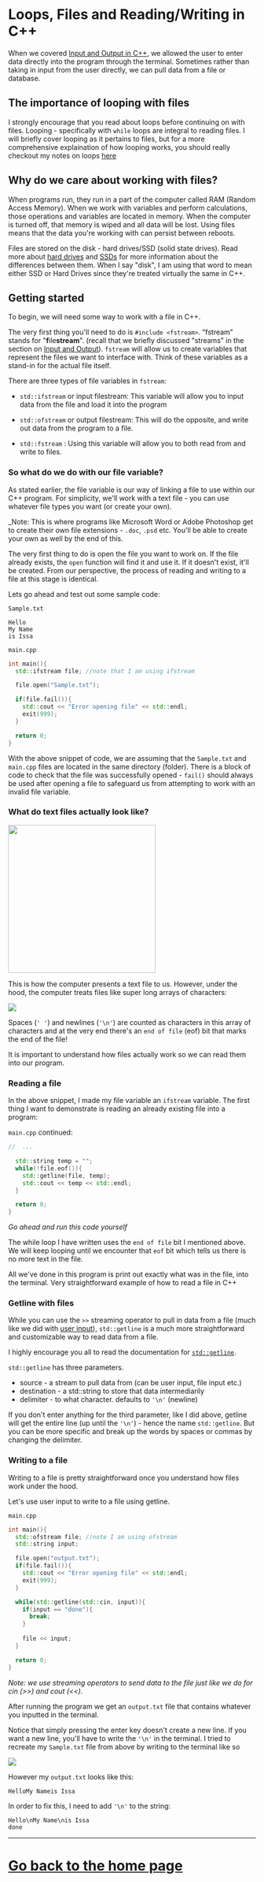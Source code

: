 # Loops, Files and Reading/Writing in C++

When we covered [Input and Output in C++](./InputOutput.md), we allowed the user to enter data directly into the program through the terminal. Sometimes rather than taking in input from the user directly, we can pull data from a file or database. 

## The importance of looping with files

I strongly encourage that you read about loops before continuing on with files. Looping - specifically with `while` loops are integral to reading files. I will briefly cover looping as it pertains to files, but for a more comprehensive explaination of how looping works, you should really checkout my notes on loops [here](./Loops.md)


## Why do we care about working with files?

When programs run, they run in a part of the computer called RAM (Random Access Memory). When we work with variables and perform calculations, those operations and variables are located in memory. When the computer is turned off, that memory is wiped and all data will be lost. Using files means that the data you're working with can persist between reboots.

Files are stored on the disk - hard drives/SSD (solid state drives). Read more about [hard drives](https://en.wikipedia.org/wiki/Hard_disk_drive) and [SSDs](https://en.wikipedia.org/wiki/Solid-state_drive) for more information about the differences between them. When I say "disk", I am using that word to mean either SSD or Hard Drives since they're treated virtually the same in C++.

## Getting started

To begin, we will need some way to work with a file in C++.

The very first thing you'll need to do is `#include <fstream>`. "fstream" stands for "**f**ile**stream**". (recall that we briefly discussed "streams" in the section on [Input and Output](./InputOutput.md)). `fstream` will allow us to create variables that represent the files we want to interface with. Think of these variables as a stand-in for the actual file itself.

There are three types of file variables in `fstream`:

- `std::ifstream` or input filestream: This variable will allow you to input data from the file and load it into the program

- `std::ofstream` or output filestream: This will do the opposite, and write out data from the program to a file.

- `std::fstream` : Using this variable will allow you to both read from and write to files.

### So what do we do with our file variable?

As stated earlier, the file variable is our way of linking a file to use within our C++ program. For simplicity, we'll work with a text file - you can use whatever file types you want (or create your own).

_Note: This is where programs like Microsoft Word or Adobe Photoshop get to create their own file extensions - `.doc`, `.psd` etc. You'll be able to create your own as well by the end of this.

The very first thing to do is open the file you want to work on. If the file already exists, the `open` function will find it and use it. If it doesn't exist, it'll be created. From our perspective, the process of reading and writing to a file at this stage is identical.

Lets go ahead and test out some sample code:

`Sample.txt`

```
Hello
My Name
is Issa
```

`main.cpp`

```c++
int main(){
  std::ifstream file; //note that I am using ifstream

  file.open("Sample.txt");

  if(file.fail()){
    std::cout << "Error opening file" << std::endl;
    exit(999);
  }

  return 0;
}
```

With the above snippet of code, we are assuming that the `Sample.txt` and `main.cpp` files are located in the same directory (folder). There is a block of code to check that the file was successfully opened - `fail()` should always be used after opening a file to safeguard us from attempting to work with an invalid file variable.

### What do text files actually look like?

<img src="../pictures/what_files_look_like.jpg" style="width: 300px">

This is how the computer presents a text file to us. However, under the hood, the computer treats files like super long arrays of characters:

<img src="../pictures/what_files_actually_are.jpg">

Spaces (`' '`) and newlines (`'\n'`) are counted as characters in this array of characters and at the very end there's an `end of file` (eof) bit that marks the end of the file!

It is important to understand how files actually work so we can read them into our program.

### Reading a file

In the above snippet, I made my file variable an `ifstream` variable. The first thing I want to demonstrate is reading an already existing file into a program:

`main.cpp` continued:

```c++
//  ...

  std::string temp = "";
  while(!file.eof()){
    std::getline(file, temp);
    std::cout << temp << std::endl;
  }

  return 0;
}
```

_Go ahead and run this code yourself_

The while loop I have written uses the `end of file` bit I mentioned above. We will keep looping until we encounter that `eof` bit which tells us there is no more text in the file.

All we've done in this program is print out exactly what was in the file, into the terminal. Very straightforward example of how to read a file in C++

### Getline with files

While you can use the `>>` streaming operator to pull in data from a file (much like we did with [user input](InputOutput.md)), `std::getline` is a much more straightforward and customizable way to read data from a file.

I highly encourage you all to read the documentation for [`std::getline`](https://cplusplus.com/reference/string/string/getline/).

`std::getline` has three parameters.

- source - a stream to pull data from (can be user input, file input etc.)
- destination - a std::string to store that data intermediarily
- delimiter - to what character. defaults to `'\n'` (newline)


If you don't enter anything for the third parameter, like I did above, getline will get the entire line (up until the `'\n'`) - hence the name `std::getline`. But you can be more specific and break up the words by spaces or commas by changing the delimiter.

### Writing to a file

Writing to a file is pretty straightforward once you understand how files work under the hood.

Let's use user input to write to a file using getline.

`main.cpp`

```c++
int main(){
  std::ofstream file; //note I am using ofstream
  std::string input;

  file.open("output.txt");
  if(file.fail()){
    std::cout << "Error opening file" << std::endl;
    exit(999);
  }

  while(std::getline(std::cin, input)){
    if(input == "done"){
      break;
    }
    
    file << input;
  }

  return 0;
}


```

_Note: we use streaming operators to send data to the file just like we do for cin (>>) and cout (<<)._

After running the program we get an `output.txt` file that contains whatever you inputted in the terminal.

Notice that simply pressing the enter key doesn't create a new line. If you want a new line, you'll have to write the `'\n'` in the terminal. I tried to recreate my `Sample.txt` file from above by writing to the terminal like so

<img src="../pictures/writing_to_file.png">

However my `output.txt` looks like this:

```
HelloMy Nameis Issa
```

In order to fix this, I need to add `'\n'` to the string:

```
Hello\nMy Name\nis Issa
done
```

---
# [Go back to the home page](../home.md)
